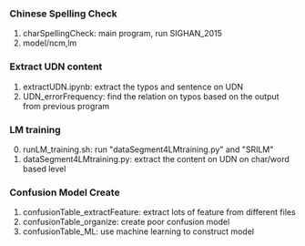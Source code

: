 ### Chinese Spelling Check
1. charSpellingCheck: main program, run SIGHAN_2015
2. model/ncm,lm

### Extract UDN content
1. extractUDN.ipynb: extract the typos and sentence on UDN
2. UDN_errorFrequency: find the relation on typos based on the output from previous program

### LM training
0. runLM_training.sh: run "dataSegment4LMtraining.py" and "SRILM" 
1. dataSegment4LMtraining.py: extract the content on UDN on char/word based level 

### Confusion Model Create
1. confusionTable_extractFeature: extract lots of feature from different files 
2. confusionTable_organize: create poor confusion model 
3. confusionTable_ML: use machine learning to construct model 

